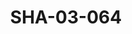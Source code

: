 ---
pid: SHA-03-064
title: SHA-03-064
language: en
original_label: 
rights: Sharhabil Ahmed
location_of_original: Sharhabil Ahmed
photographer_or_studio: 
scanned_from: photograph 10.1 by 15.1
_date: late 1990s
location: Holland
description: Shihab Sharhabil and five others around a table
additional_notes: 
permission_display: 'yes'
on_server: 'no'
on_website: 'no'
permalink: /photopages/en/SHA-03-064.html
layout: photo-page
---